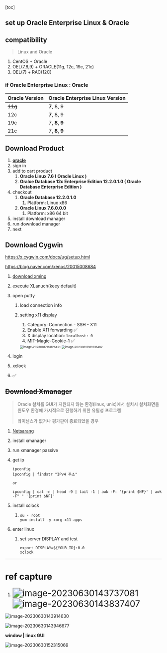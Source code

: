 [toc]

## set up Oracle Enterprise Linux & Oracle



## compatibility

> Linux and Oracle

1) CentOS + Oracle
2) OEL(7,8,9) + ORACLE(~~11g~~, 12c, 19c, 21c)
3) OEL(7) + RAC(12C)

### if Oracle Enterprise Linux : Oracle

| Oracle Version | Oracle Enterprise Linux Version |
| -------------- | ------------------------------- |
| ~~11g~~        | **7**, 8, 9                     |
| 12c            | **7**, 8, 9                     |
| 19c            | 7, **8**, **9**                 |
| 21c            | 7, **8**, **9**                 |

## Download Product

1. **[oracle](edelivery.oracle.com)**
2. sign in
3. add to cart product
   1. **Oracle Linux 7.6 ( Oracle Linux )**
   2. **Oralce Database 12c Enterprise Edition 12.2.0.1.0 ( Oracle Database Enterprise Edition )**
4. checkout
   1. **Oracle Database 12.2.0.1.0**
      1. Platform: Linux x86
   2. **Oracle Linux 7.6.0.0.0**
      1. Platform: x86 64 bit
5. install download manager
6. run download manager
7. next

## Download Cygwin

https://x.cygwin.com/docs/ug/setup.html

https://blog.naver.com/xenos/20015008684

1. [download xming](https://sourceforge.net/projects/xming/)

2. execute XLanuch(keey default)

3. open putty

   1. load connection info

   2. setting x11 display

      1. Category: Connection - SSH - X11
      2. Enable X11 forwarding ✅
      3. X display location: `localhost: 0`
      4. MIT-Magic-Cookie-1 ✅

      

      <img src="./assets/image-20230817161126421.png" alt="image-20230817161126421" style="zoom: 67%;" />
      <img src="./assets/image-20230817161231482.png" alt="image-20230817161231482" style="zoom:67%;" />

4. login

5. xclock

6. ✅

## ~~Download Xmanager~~

> Oracle 설치를 GUI가 지원되지 않는 환경(linux, unix)에서 설치시
> 설치화면을 윈도우 환경에 가시적으로 진행하기 위한 유틸성 프로그램
>
> 라이센스가 없거나 평가판이 종료되었을 경우

1. [Netsarang](https://www.netsarang.com/ko/xmanager-download/)

2. install xmanager

3. run xmanager passive

4. get ip
   ```shell
   ipconfig
   ipconfig | findstr "IPv4 주소"
   
   or
   
   ipconfig | cat -n | head -9 | tail -1 | awk -F: '{print $NF}' | awk -F" " '{print $NF}'
   ```
   
5. install xclock

   1. ```shell
      su - root
      yum install -y xorg-x11-apps
      ```

6. enter linux

   1. set server DISPLAY and test

      ```shell
      export DISPLAY=${YOUR_ID}:0.0
      xclock
      ```

---

# ref capture

1. <img src="./assets/image-20230630143737081.png" alt="image-20230630143737081" style="zoom:200%;" />
   <img src="./assets/image-20230630143837407.png" alt="image-20230630143837407" style="zoom: 200%;" />

![image-20230630143914630](./assets/image-20230630143914630.png)

![image-20230630143946677](./assets/image-20230630143946677.png)

**window | linux GUI**

![image-20230630152315069](./assets/image-20230630152315069.png)